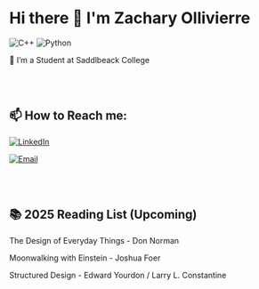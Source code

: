 # Hi there 👋 I'm Zachary Ollivierre

![C++](https://img.shields.io/badge/C++-00599C?style=flat-square&logo=c%2B%2B&logoColor=white)
![Python](https://img.shields.io/badge/Python-3776AB?style=flat-square&logo=python&logoColor=white)

🔭 I’m a Student at Saddlbeack College

<br><br>

## 📫 How to Reach me: 

[![LinkedIn](https://img.shields.io/badge/LinkedIn-Profile-blue?logo=linkedin)](www.linkedin.com/in/zach-ollivierre-zo1313)

[![Email](https://img.shields.io/badge/Email-Contact-informational?logo=gmail)](mailto:ollivierre1313@gmail.com@example.com)

<br><br>

## 📚 2025 Reading List (Upcoming)
The Design of Everyday Things - Don Norman

Moonwalking with Einstein - Joshua Foer

Structured Design - Edward Yourdon / Larry L. Constantine

